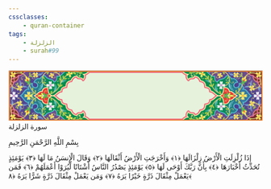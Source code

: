 ```yaml
---
cssclasses:
    - quran-container
tags:
    - الزلزلة
    - surah#99
---
```

<div class="quran-container">
<span class="second-border"></span>
<span class="border"></span>
<div class="head-container">
<img src="https://raw.githubusercontent.com/LORDyyyyy/obsidian-the_quran_vault/main/The%20Quran%20Vault/src/webview/surah_head.png" height=100>
<div class="surah-name">
<span class="surah-name-fnt">سورة الزلزلة</span>
</div>
</div>
<div class="quran-content">
<div class="name-of-god"> <p> بِسْمِ اللَّهِ الرَّحْمَنِ الرَّحِيمِ </p></div>
<p>
<span class="sign" id="f1">إِذَا زُلْزِلَتِ الْأَرْضُ زِلْزَالَهَا <span>﴿</span>١<span>﴾</span></span>
<span class="sign" id="f2">وَأَخْرَجَتِ الْأَرْضُ أَثْقَالَهَا <span>﴿</span>٢<span>﴾</span></span>
<span class="sign" id="f3">وَقَالَ الْإِنسَنُ مَا لَهَا <span>﴿</span>٣<span>﴾</span></span>
<span class="sign" id="f4">يَوْمَئِذٍ تُحَدِّثُ أَخْبَارَهَا <span>﴿</span>٤<span>﴾</span></span>
<span class="sign" id="f5">بِأَنَّ رَبَّكَ أَوْحَى لَهَا <span>﴿</span>٥<span>﴾</span></span>
<span class="sign" id="f6">يَوْمَئِذٍ يَصْدُرُ النَّاسُ أَشْتَاتًا لِّيُرَوْا أَعْمَلَهُمْ <span>﴿</span>٦<span>﴾</span></span>
<span class="sign" id="f7">فَمَن يَعْمَلْ مِثْقَالَ ذَرَّةٍ خَيْرًا يَرَهُ <span>﴿</span>٧<span>﴾</span></span>
<span class="sign" id="f8">وَمَن يَعْمَلْ مِثْقَالَ ذَرَّةٍ شَرًّا يَرَهُ <span>﴿</span>٨<span>﴾</span></span>

</p>
</div>
<span class="border" style="margin-top:25px;"></span>
<span class="second-border-bottom"></span>
</div>
